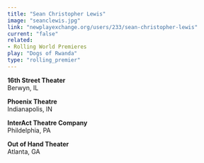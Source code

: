 ```yaml
---
title: "Sean Christopher Lewis"
image: "seanclewis.jpg"
link: "newplayexchange.org/users/233/sean-christopher-lewis"
current: "false"
related:
- Rolling World Premieres
play: "Dogs of Rwanda"
type: "rolling_premier"
---
```


**16th Street Theater**\
Berwyn, IL

**Phoenix Theatre**\
Indianapolis, IN

**InterAct Theatre Company**\
Phildelphia, PA

**Out of Hand Theater**\
Atlanta, GA
